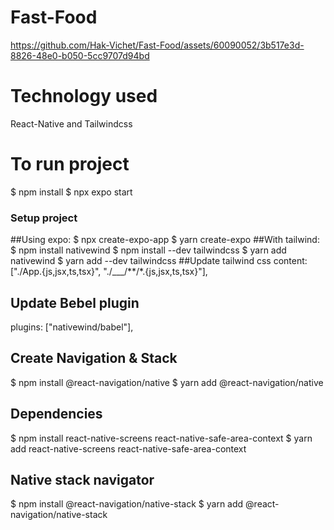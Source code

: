 # Fast-Food


https://github.com/Hak-Vichet/Fast-Food/assets/60090052/3b517e3d-8826-48e0-b050-5cc9707d94bd


# Technology used 
React-Native and Tailwindcss

# To run project 
$ npm install
$ npx expo start

### Setup project 
##Using expo:
  $ npx create-expo-app
  $ yarn create-expo
##With tailwind: 
  $ npm install nativewind
  $ npm install --dev tailwindcss
  $ yarn add nativewind
  $ yarn add --dev tailwindcss
##Update tailwind css
 content: ["./App.{js,jsx,ts,tsx}", "./___/**/*.{js,jsx,ts,tsx}"],

## Update Bebel plugin 
 plugins: ["nativewind/babel"],

## Create Navigation & Stack 
 $ npm install @react-navigation/native
 $ yarn add @react-navigation/native

## Dependencies 
 $ npm install react-native-screens react-native-safe-area-context
 $ yarn add react-native-screens react-native-safe-area-context

## Native stack navigator 
 $ npm install @react-navigation/native-stack
 $ yarn add @react-navigation/native-stack
 
 
